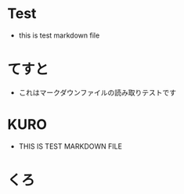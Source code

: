 # Test
- this is test markdown file

# てすと
- これはマークダウンファイルの読み取りテストです

# KURO
- THIS IS TEST MARKDOWN FILE

# くろ


